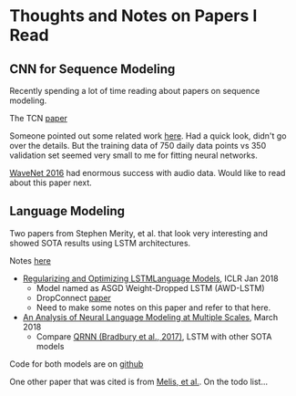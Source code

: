 # Thoughts and Notes on Papers I Read


## CNN for Sequence Modeling

Recently spending a lot of time reading about papers on sequence modeling.

The TCN [paper](https://openreview.net/forum?id=rk8wKk-R-)

Someone pointed out some related work [here](https://arxiv.org/abs/1703.04691).
Had a quick look, didn't go over the details. But the training data of 750
daily data points vs 350 validation set seemed very small to me for fitting
neural networks.

[WaveNet 2016](https://deepmind.com/blog/wavenet-generative-model-raw-audio/)
had enormous success with audio data. Would like to read about this paper next.


## Language Modeling

Two papers from Stephen Merity, et al. that look very interesting and showed
SOTA results using LSTM architectures.

Notes [here](./papers.ipynb#awd_lstm)

* [Regularizing and Optimizing LSTMLanguage Models](https://openreview.net/forum?id=SyyGPP0TZ), ICLR Jan 2018
    * Model named as ASGD Weight-Dropped LSTM (AWD-LSTM)
    * DropConnect [paper](https://cs.nyu.edu/~wanli/dropc/dropc.pdf)
    * Need to make some notes on this paper and refer to that here.
* [An Analysis of Neural Language Modeling at Multiple Scales](https://arxiv.org/abs/1803.08240), March 2018
    * Compare [QRNN (Bradbury et al., 2017)](https://openreview.net/forum?id=H1zJ-v5xl), LSTM with other SOTA models

Code for both models are on [github](https://github.com/salesforce/awd-lstm-lm)

One other paper that was cited is from [Melis, et al.](https://openreview.net/forum?id=ByJHuTgA-). On the todo list...

